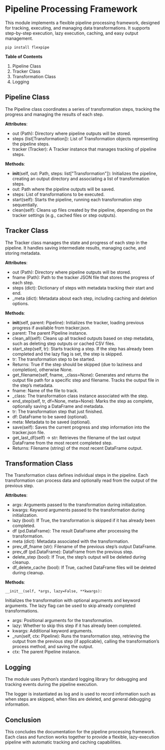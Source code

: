 # Pipeline Processing Framework

This module implements a flexible pipeline processing framework, designed for tracking, executing, and managing data transformations. It supports step-by-step execution, lazy execution, caching, and easy output management.

`pip install flexpipe`

**Table of Contents**

1. Pipeline Class
2. Tracker Class
3. Transformation Class
4. Logging

## Pipeline Class

The Pipeline class coordinates a series of transformation steps, tracking the progress and managing the results of each step.

**Attributes**:

- out (Path): Directory where pipeline outputs will be stored.
- steps (list[Transformation]): List of Transformation objects representing the pipeline steps.
- tracker (Tracker): A Tracker instance that manages tracking of pipeline steps.

**Methods**:

- __init__(self, out: Path, steps: list["Transformation"]):
Initializes the pipeline, creating an output directory and associating a list of transformation steps.
- out: Path where the pipeline outputs will be saved.
- steps: List of transformations to be executed.
- start(self):
Starts the pipeline, running each transformation step sequentially.
- clean(self):
Cleans up files created by the pipeline, depending on the tracker settings (e.g., cached files or step outputs).

## Tracker Class

The Tracker class manages the state and progress of each step in the pipeline. It handles saving intermediate results, managing cache, and storing metadata.

**Attributes**:

- out (Path): Directory where pipeline outputs will be stored.
- fname (Path): Path to the tracker JSON file that stores the progress of each step.
- steps (dict): Dictionary of steps with metadata tracking their start and end.
- _meta (dict): Metadata about each step, including caching and deletion options.

**Methods**:

- __init__(self, parent: Pipeline):
Initializes the tracker, loading previous progress if available from tracker.json.
- parent: The parent Pipeline instance.
- clean_all(self):
Cleans up all tracked outputs based on step metadata, such as deleting step outputs or cached CSV files.
- start_step(self, tr):
Starts tracking a step. If the step has already been completed and the lazy flag is set, the step is skipped.
- tr: The transformation step to be started.
- Returns: True if the step should be skipped (due to laziness and completion), otherwise None.
- get_filename(self, fname, _class=None):
Generates and returns the output file path for a specific step and filename. Tracks the output file in the step’s metadata.
- fname: Name of the file to track.
- _class: The transformation class instance associated with the step.
- end_step(self, tr, df=None, meta=None):
Marks the step as complete, optionally saving a DataFrame and metadata.
- tr: The transformation step that just finished.
- df: DataFrame to be saved (optional).
- meta: Metadata to be saved (optional).
- save(self):
Saves the current progress and step information into the tracker.json file.
- get_last_df(self) -> str:
Retrieves the filename of the last output DataFrame from the most recent completed step.
- Returns: Filename (string) of the most recent DataFrame output.

## Transformation Class

The Transformation class defines individual steps in the pipeline. Each transformation can process data and optionally read from the output of the previous step.

**Attributes**:

- args: Arguments passed to the transformation during initialization.
- kwargs: Keyword arguments passed to the transformation during initialization.
- lazy (bool): If True, the transformation is skipped if it has already been completed.
- df (pd.DataFrame): The result DataFrame after processing the transformation.
- meta (dict): Metadata associated with the transformation.
- prev_df_fname (str): Filename of the previous step’s output DataFrame.
- prev_df (pd.DataFrame): DataFrame from the previous step.
- delete_step (bool): If True, the step’s output will be deleted during cleanup.
- df_delete_cache (bool): If True, cached DataFrame files will be deleted during cleanup.

**Methods**:

    __init__(self, *args, lazy=False, **kwargs):
Initializes the transformation with optional arguments and keyword arguments. The lazy flag can be used to skip already completed transformations.
- args: Positional arguments for the transformation.
- lazy: Whether to skip this step if it has already been completed.
- kwargs: Additional keyword arguments.
- _run(self, ctx: Pipeline):
Runs the transformation step, retrieving the output from the previous step (if applicable), calling the transformation’s process method, and saving the output.
- ctx: The parent Pipeline instance.

## Logging

The module uses Python’s standard logging library for debugging and tracking events during the pipeline execution.

The logger is instantiated as log and is used to record information such as when steps are skipped, when files are deleted, and general debugging information.

## Conclusion

This concludes the documentation for the pipeline processing framework. Each class and function works together to provide a flexible, lazy-execution pipeline with automatic tracking and caching capabilities.